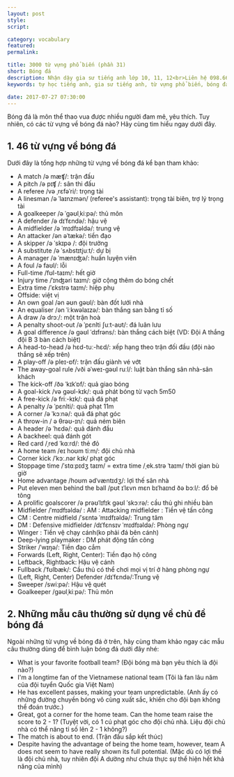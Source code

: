 ```yaml
---
layout: post
style:
script:

category: vocabulary
featured:
permalink:

title: 3000 từ vựng phổ biến (phần 31)
short: Bóng đá
description: Nhận dậy gia sư tiếng anh lớp 10, 11, 12<br>Liên hệ 098.66.77.99.3<br>Anh Thịnh
keywords: tự học tiếng anh, gia sư tiếng anh, từ vựng phổ biến, bóng đá, vocabulary, soccer

date: 2017-07-27 07:30:00
---
```


Bóng đá là môn thể thao vua được nhiều người đam mê, yêu thích. Tuy nhiên, có các từ vựng về bóng đá nào? Hãy cùng tìm hiểu ngay dưới đây.

## 1. 46 từ vựng về bóng đá

Dưới đây là tổng hợp những từ vựng về bóng đá kể bạn tham khảo:

- A match /ə mæʧ/: trận đấu 
- A pitch /ə pɪʧ /: sân thi đấu 
- A referee /və ˌrɛfəˈri/: trọng tài 
- A linesman /ə ˈlaɪnzmən/ (referee's assistant): trọng tài biên, trợ lý trọng tài
- A goalkeeper /ə ˈgəʊlˌkiːpə/: thủ môn
- A defender /ə dɪˈfɛndə/: hậu vệ 
- A midfielder /ə ˈmɪdfɪəldə/: trung vệ 
- An attacker /ən əˈtækə/: tiền đạo 
- A skipper /ə ˈskɪpə /: đội trưởng 
- A substitute /ə ˈsʌbstɪtjuːt/: dự bị 
- A manager /ə ˈmænɪʤə/: huấn luyện viên 
- A foul /ə faʊl/: lỗi 
- Full-time /fʊl-taɪm/: hết giờ 
- Injury time /ˈɪnʤəri taɪm/: giờ cộng thêm do bóng chết 
- Extra time /ˈɛkstrə taɪm/: hiệp phụ 
- Offside: việt vị 
- An own goal /ən əʊn gəʊl/: bàn đốt lưới nhà 
- An equaliser /ən ˈiːkwəlaɪzə/: bàn thắng san bằng tỉ số 
- A draw /ə drɔː/: một trận hoà 
- A penalty shoot-out /ə ˈpɛnlti ʃuːt-aʊt/: đá luân lưu 
- A goal difference /ə gəʊl ˈdɪfrəns/: bàn thắng cách biệt (VD: Đội A thắng đội B 3 bàn cách biệt)
- A head-to-head /ə hɛd-tuː-hɛd/: xếp hạng theo trận đối đầu (đội nào thắng sẽ xếp trên)
- A play-off /ə pleɪ-ɒf/: trận đấu giành vé vớt 
- The away-goal rule /vði əˈweɪ-gəʊl ruːl/: luật bàn thắng sân nhà-sân khách 
- The kick-off /ðə ˈkɪkˈɒf/: quả giao bóng 
- A goal-kick /və gəʊl-kɪk/: quả phát bóng từ vạch 5m50 
- A free-kick /ə friː-kɪk/: quả đá phạt 
- A penalty /ə ˈpɛnlti/: quả phạt 11m 
- A corner /ə ˈkɔːnə/: quả đá phạt góc 
- A throw-in / ə θrəʊ-ɪn/: quả ném biên 
- A header /ə ˈhɛdə/: quả đánh đầu 
- A backheel: quả đánh gót 
- Red card /ˌred ˈkɑːrd/: thẻ đỏ
- A home team /eɪ hoʊm tiːm/: đội chủ nhà
- Corner kick /ˈkɔː.nər kɪk/  phạt góc
- Stoppage time /ˈstɑːpɪdʒ taɪm/ = extra time /ˌek.strə ˈtaɪm/ thời gian bù giờ
- Home advantage /hoʊm ədˈvæntɪdʒ/: lợi thế sân nhà
- Put eleven men behind the ball /pʊt ɪˈlɛvn mɛn bɪˈhaɪnd ðə bɔːl/: đổ bê tông 
- A prolific goalscorer /ə prəʊˈlɪfɪk gəʊl ˈskɔːrə/: cầu thủ ghi nhiều bàn 
- Midfielder /ˈmɪdfɪəldə/ : AM : Attacking midfielder : Tiền vệ tấn công 
- CM : Centre midfield /ˈsɛntə ˈmɪdfɪəldə/: Trung tâm 
- DM : Defensive midfielder /dɪˈfɛnsɪv ˈmɪdfɪəldə/: Phòng ngự 
- Winger : Tiền vệ chạy cánh(ko phải đá bên cánh) 
- Deep-lying playmaker : DM phát động tấn công
- Striker /ˈwɪŋə/: Tiền đạo cắm 
- Forwards (Left, Right, Center): Tiền đạo hộ công
- Leftback, Rightback: Hậu vệ cánh 
- Fullback /ˈfʊlbæk/: Cầu thủ có thể chơi mọi vị trí ở hàng phòng ngự 
- (Left, Right, Center) Defender /dɪˈfɛndə/:Trung vệ 
- Sweeper /swiːpə/: Hậu vệ quét 
- Goalkeeper /gəʊlˌkiːpə/: Thủ môn

## 2. Những mẫu câu thường sử dụng về chủ đề bóng đá

Ngoài những từ vựng về bóng đá ở trên, hãy cùng tham khảo ngay các mẫu câu thường dùng để bình luận bóng đá dưới đây nhé:

- What is your favorite football team? (Đội bóng mà bạn yêu thích là đội nào?)
- I'm a longtime fan of the Vietnamese national team (Tôi là fan lâu năm của đội tuyển Quốc gia Việt Nam)
- He has excellent passes, making your team unpredictable. (Anh ấy có những đường chuyền bóng vô cùng xuất sắc, khiến cho đội bạn không thể đoán trước.)
- Great, got a corner for the home team. Can the home team raise the score to 2 - 1? (Tuyệt vời, có 1 cú phạt góc cho đội chủ nhà. Liệu đội chủ nhà có thể nâng tỉ số lên 2 - 1 không?)
- The match is about to end. (Trận đấu sắp kết thúc)
- Despite having the advantage of being the home team, however, team A does not seem to have really shown its full potential. (Mặc dù có lợi thế là đội chủ nhà, tuy nhiên đội A dường như chưa thực sự thể hiện hết khả năng của mình)
